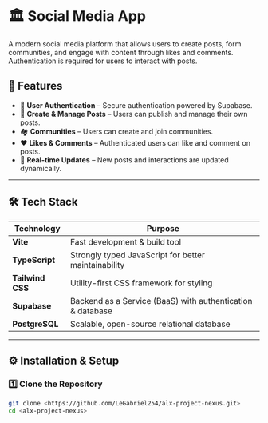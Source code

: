 # 🏛️ Social Media App  

A modern social media platform that allows users to create posts, form communities, and engage with content through likes and comments. Authentication is required for users to interact with posts.

## 🚀 Features  
- 🔑 **User Authentication** – Secure authentication powered by Supabase.  
- 📝 **Create & Manage Posts** – Users can publish and manage their own posts.  
- 🏘️ **Communities** – Users can create and join communities.  
- ❤️ **Likes & Comments** – Authenticated users can like and comment on posts.  
- 📜 **Real-time Updates** – New posts and interactions are updated dynamically.  

---

## 🛠️ Tech Stack  

| Technology  | Purpose  |
|-------------|---------|
| **Vite**  | Fast development & build tool  |
| **TypeScript**  | Strongly typed JavaScript for better maintainability  |
| **Tailwind CSS**  | Utility-first CSS framework for styling  |
| **Supabase**  | Backend as a Service (BaaS) with authentication & database  |
| **PostgreSQL**  | Scalable, open-source relational database  |

---

## ⚙️ Installation & Setup  

### 1️⃣ Clone the Repository  
```sh
git clone <https://github.com/LeGabriel254/alx-project-nexus.git>
cd <alx-project-nexus>
